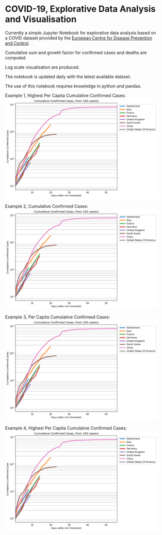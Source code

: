 # COVID-19, Explorative Data Analysis and Visualisation

Currently a simple Jupyter Notebook for explorative data analysis based on a COVID dataset provided by the [European Centre for Disease Prevention and Control](https://www.ecdc.europa.eu/en/publications-data/download-todays-data-geographic-distribution-covid-19-cases-worldwide).

Cumulative sum and growth factor for confirmed cases and deaths are computed.

Log scale visualisation are produced.

The notebook is updated daily with the latest available dataset.

The use of this notebook requires knowledge in python and pandas.

Example 1, Highest Per Capita Cumulative Confirmed Cases:
![alt text](https://github.com/ilmitch/covid_eda/blob/master/backend/working/_output/pics/cumsum_cases.png "Cumulative Sum Confirmed Cases")

Example 2, Cumulative Confirmed Cases:
![alt text](https://github.com/ilmitch/covid_eda/blob/master/backend/working/_output/pics/cumsum_cases.png "Cumulative Sum Confirmed Cases")

Example 3, Per Capita Cumulative Confirmed Cases:
![alt text](https://github.com/ilmitch/covid_eda/blob/master/backend/working/_output/pics/cumsum_cases.png "Cumulative Sum Confirmed Cases")

Example 4, Highest Per Capita Cumulative Confirmed Cases:
![alt text](https://github.com/ilmitch/covid_eda/blob/master/backend/working/_output/pics/cumsum_cases.png "Cumulative Sum Confirmed Cases")